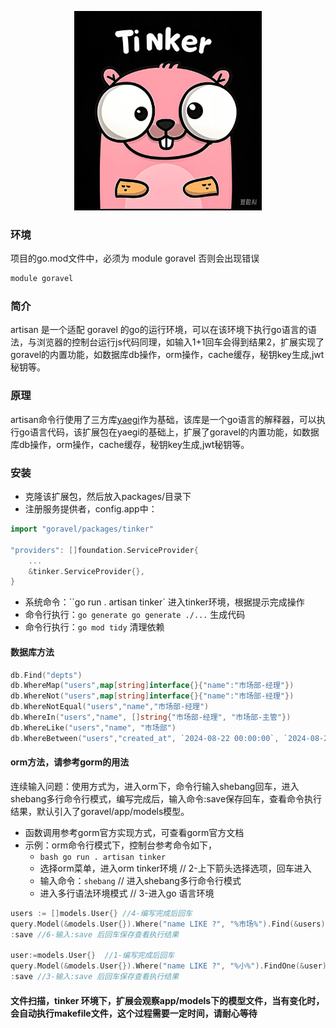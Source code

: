 <p align="center">
  <img src="https://github.com/hulutech-web/tinker/blob/master/images/logo.png?raw=true" width="300" />
</p>

### 环境
项目的go.mod文件中，必须为 module goravel 否则会出现错误
```go
module goravel
```
### 简介
artisan 是一个适配 goravel 的go的运行环境，可以在该环境下执行go语言的语法，与浏览器的控制台运行js代码同理，如输入1+1回车会得到结果2，扩展实现了goravel的内置功能，如数据库db操作，orm操作，cache缓存，秘钥key生成,jwt秘钥等。

### 原理
artisan命令行使用了三方库[yaegi](https://github.com/traefik/yaegi)作为基础，该库是一个go语言的解释器，可以执行go语言代码，该扩展包在yaegi的基础上，扩展了goravel的内置功能，如数据库db操作，orm操作，cache缓存，秘钥key生成,jwt秘钥等。

### 安装
- 克隆该扩展包，然后放入packages/目录下
- 注册服务提供者，config.app中：
```go
import "goravel/packages/tinker"

"providers": []foundation.ServiceProvider{ 
	... 
	&tinker.ServiceProvider{}, 
}
```
- 系统命令：``go run . artisan tinker` 进入tinker环境，根据提示完成操作
- 命令行执行：``go generate go generate ./...`` 生成代码
- 命令行执行：``go mod tidy`` 清理依赖

#### 数据库方法
```go
db.Find("depts")
db.WhereMap("users",map[string]interface{}{"name":"市场部-经理"})
db.WhereNot("users",map[string]interface{}{"name":"市场部-经理"})
db.WhereNotEqual("users","name","市场部-经理")
db.WhereIn("users","name", []string{"市场部-经理", "市场部-主管"})
db.WhereLike("users","name", "市场部")
db.WhereBetween("users","created_at", `2024-08-22 00:00:00`, `2024-08-23 23:59:59`)
```
#### orm方法，请参考gorm的用法
连续输入问题：使用方式为，进入orm下，命令行输入shebang回车，进入shebang多行命令行模式，编写完成后，输入命令:save保存回车，查看命令执行结果，默认引入了goravel/app/models模型。
- 函数调用参考gorm官方实现方式，可查看gorm官方文档
- 示例：orm命令行模式下，控制台参考命令如下，
  - ``bash go run . artisan tinker``
  - 选择orm菜单，进入orm tinker环境 // 2-上下箭头选择选项，回车进入
  - 输入命令：``shebang`` // 进入shebang多行命令行模式
  - 进入多行语法环境模式 // 3-进入go 语言环境
  
```go
users := []models.User{} //4-编写完成后回车
query.Model(&models.User{}).Where("name LIKE ?", "%市场%").Find(&users) //5-编写完成后回车
:save //6-输入:save 后回车保存查看执行结果

user:=models.User{}  //1-编写完成后回车
query.Model(&models.User{}).Where("name LIKE ?", "%小%").FindOne(&user) //2-编写完成后回车
:save //3-输入:save 后回车保存查看执行结果
``` 

#### 文件扫描，tinker 环境下，扩展会观察app/models下的模型文件，当有变化时，会自动执行makefile文件，这个过程需要一定时间，请耐心等待